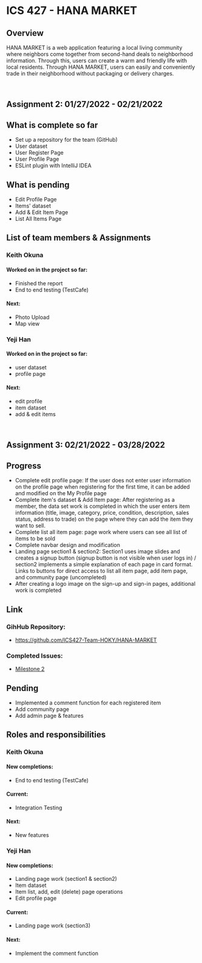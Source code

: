 # ICS 427 - HANA MARKET

## Overview
HANA MARKET is a web application featuring a local living community where neighbors come together from second-hand deals to neighborhood information. Through this, users can create a warm and friendly life with local residents. Through HANA MARKET, users can easily and conveniently trade in their neighborhood without packaging or delivery charges. 

<br/>

## Assignment 2: 01/27/2022 - 02/21/2022
## What is complete so far
- Set up a repository for the team (GitHub)
- User dataset
- User Register Page
- User Profile Page
- ESLint plugin with IntelliJ IDEA


## What is pending
- Edit Profile Page
- Items' dataset
- Add & Edit Item Page
- List All Items Page


## List of team members & Assignments

### Keith Okuna

#### Worked on in the project so far: 
   - Finished the report
   - End to end testing (TestCafe)
#### Next:
   - Photo Upload 
   - Map view 

### Yeji Han

#### Worked on in the project so far: 
   - user dataset
   - profile page
#### Next: 
   - edit profile
   - item dataset
   - add & edit items

<br/>

## Assignment 3: 02/21/2022 - 03/28/2022
## Progress
- Complete edit profile page: If the user does not enter user information on the profile page when registering for the first time, it can be added and modified on the My Profile page
- Complete item's dataset & Add Item page: After registering as a member, the data set work is completed in which the user enters item information (title, image, category, price, condition, description, sales status, address to trade) on the page where they can add the item they want to sell.
- Complete list all item page: page work where users can see all list of items to be sold
- Complete navbar design and modification
- Landing page section1 & section2: Section1 uses image slides and creates a signup button (signup button is not visible when user logs in) / section2 implements a simple explanation of each page in card format. Links to buttons for direct access to list all item page, add item page, and community page (uncompleted)
- After creating a logo image on the sign-up and sign-in pages, additional work is completed

## Link
### GihHub Repository: 
- <a href="https://github.com/ICS427-Team-HOKY/HANA-MARKET"><i class="large github icon"></i>https://github.com/ICS427-Team-HOKY/HANA-MARKET</a>
### Completed Issues: 
- <a href="https://github.com/ICS427-Team-HOKY/HANA-MARKET/projects/2"><i class="large github icon"></i>Milestone 2</a>



## Pending
- Implemented a comment function for each registered item
- Add community page
- Add admin page & features

## Roles and responsibilities

### Keith Okuna

#### New completions: 
   - End to end testing (TestCafe)
#### Current:
   - Integration Testing 
#### Next:
   - New features 

### Yeji Han

#### New completions: 
   - Landing page work (section1 & section2)
   - Item dataset
   - Item list, add, edit (delete) page operations
   - Edit profile page
#### Current:
   - Landing page work (section3)
#### Next:
   - Implement the comment function
